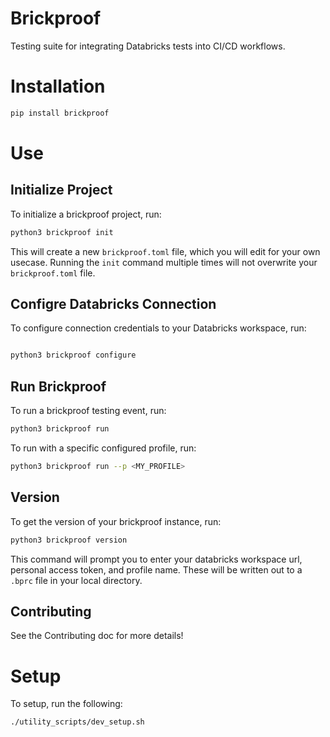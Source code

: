 # Brickproof

Testing suite for integrating Databricks tests into CI/CD workflows.


# Installation

```sh
pip install brickproof
```

# Use

## Initialize Project

To initialize a brickproof project, run:

```sh
python3 brickproof init
```

This will create a new `brickproof.toml` file, which you will edit for your own usecase. Running the `init` command multiple times will not overwrite your `brickproof.toml` file.


## Configre Databricks Connection

To configure connection credentials to your Databricks workspace, run:

```sh

python3 brickproof configure

```

## Run Brickproof

To run a brickproof testing event, run:

```sh
python3 brickproof run
```

To run with a specific configured profile, run:

```sh
python3 brickproof run --p <MY_PROFILE>
```

## Version

To get the version of your brickproof instance, run:

```sh
python3 brickproof version

```

This command will prompt you to enter your databricks workspace url, personal access token, and profile name. These
will be written out to a `.bprc` file in your local directory. 


## Contributing

See the Contributing doc for more details!


# Setup 

To setup, run the following:

```sh
./utility_scripts/dev_setup.sh
```

